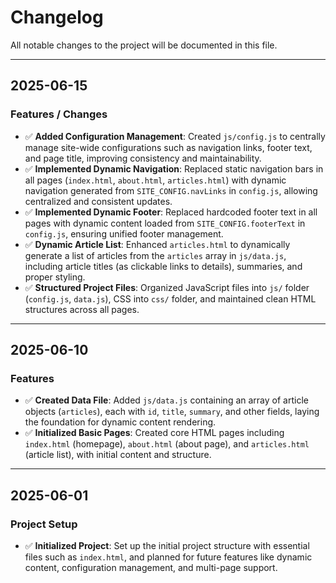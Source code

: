 # Changelog

All notable changes to the project will be documented in this file.

---

## 2025-06-15
### Features / Changes
- ✅ **Added Configuration Management**: Created `js/config.js` to centrally manage site-wide configurations such as navigation links, footer text, and page title, improving consistency and maintainability.
- ✅ **Implemented Dynamic Navigation**: Replaced static navigation bars in all pages (`index.html`, `about.html`, `articles.html`) with dynamic navigation generated from `SITE_CONFIG.navLinks` in `config.js`, allowing centralized and consistent updates.
- ✅ **Implemented Dynamic Footer**: Replaced hardcoded footer text in all pages with dynamic content loaded from `SITE_CONFIG.footerText` in `config.js`, ensuring unified footer management.
- ✅ **Dynamic Article List**: Enhanced `articles.html` to dynamically generate a list of articles from the `articles` array in `js/data.js`, including article titles (as clickable links to details), summaries, and proper styling.
- ✅ **Structured Project Files**: Organized JavaScript files into `js/` folder (`config.js`, `data.js`), CSS into `css/` folder, and maintained clean HTML structures across all pages.

---

## 2025-06-10
### Features
- ✅ **Created Data File**: Added `js/data.js` containing an array of article objects (`articles`), each with `id`, `title`, `summary`, and other fields, laying the foundation for dynamic content rendering.
- ✅ **Initialized Basic Pages**: Created core HTML pages including `index.html` (homepage), `about.html` (about page), and `articles.html` (article list), with initial content and structure.

---

## 2025-06-01
### Project Setup
- ✅ **Initialized Project**: Set up the initial project structure with essential files such as `index.html`, and planned for future features like dynamic content, configuration management, and multi-page support.